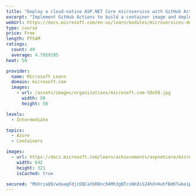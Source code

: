 ```yaml
---
title: "Deploy a cloud-native ASP.NET Core microservice with GitHub Actions"
excerpt: "Implement GitHub Actions to build a container image and deploy to Azure Kubernetes Service."
webUrl: https://docs.microsoft.com/en-us/learn/modules/microservices-devops-aspnet-core/
type: course
price: Free
length: PT54M
ratings:
  count: 49
  average: 4.7959185
heat: 50

provider:
  name: Microsoft Learn
  domain: microsoft.com
  images:
    - url: /assets/images/organizations/microsoft.com-50x50.jpg
      width: 50
      height: 50

levels:
  - Intermediate

topics:
  - Azure
  - Containers

images:
  - url: https://docs.microsoft.com/learn/achievements/aspnetcore/microservices-devops-aspnet-core-social.png
    width: 642
    height: 321
    isCached: true

secured: "MUVrzaQ9/wdaagFdjcDQCaYbR8nc94Mh3gNTcsNXdsSZ4hX+HuhfBdKTwke1pdECiQjrgMCUxfnh1ZFHjoVn7X8LgaDb6r5juvjgxzIIZDj7BgD4B2MyX/c3uagMKaG9z3S3Nf8DDVuubHV1d9WlL+6nyEbT9JHvobN11RxZ/zDXZwUTbTY1gTJ0ReqTjoe7SjzJeXEmJ8K8hZgA6o+KX802W2VyQqJaNjDfa+gERAS8l+9pFJSMHfaW3JnhyGlO6SXYcz3CzZCsT7WeYBhKAu5GsCw+PRHkMMArLvpGM6o9yQGNZw6cFuIVXD8yjdULCMP7lzJUG7xJFzmEUTTBzyjJ8FdL1Bbbg24B+ljQlC1lvyHZGRwDTqYbXTYfC5eYnHQCzd5PXfNmYYIiyJIDSygCYBlsbAyZusfSYxBRI6k=;/xEGzoSJuOq3NkUHZf48xQ=="
---
```


